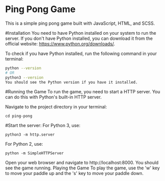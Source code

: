 # Ping Pong Game
This is a simple ping pong game built with JavaScript, HTML, and SCSS.

#Installation
You need to have Python installed on your system to run the server. If you don't have Python installed, you can download it from the official website: https://www.python.org/downloads/.

To check if you have Python installed, run the following command in your terminal:

```bash
python --version
# OR
python3 --version
You should see the Python version if you have it installed.
```
#Running the Game
To run the game, you need to start a HTTP server. You can do this with Python's built-in HTTP server.

Navigate to the project directory in your terminal:
```
cd ping-pong
```

#Start the server:
For Python 3, use:

```
python3 -m http.server
```
For Python 2, use:

```
python -m SimpleHTTPServer
```
Open your web browser and navigate to http://localhost:8000. You should see the game running.
Playing the Game
To play the game, use the 'w' key to move your paddle up and the 's' key to move your paddle down.

